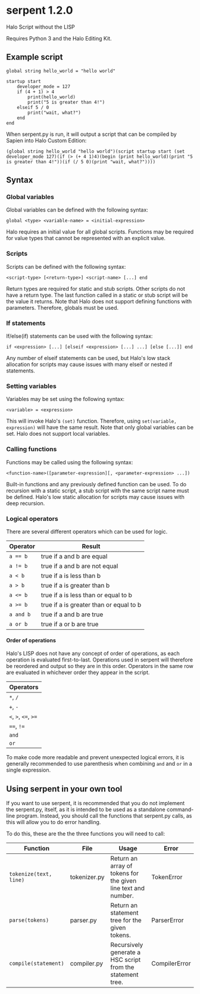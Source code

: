 # serpent 1.2.0
Halo Script without the LISP

Requires Python 3 and the Halo Editing Kit.

## Example script
```
global string hello_world = "hello world"

startup start
    developer_mode = 127
    if (4 + 1) > 4
        print(hello_world)
        print("5 is greater than 4!")
    elseif 5 / 0
        print("wait, what?")
    end
end
```
When serpent.py is run, it will output a script that can be compiled by Sapien into Halo Custom Edition:

```
(global string hello_world "hello world")(script startup start (set developer_mode 127)(if (> (+ 4 1)4)(begin (print hello_world)(print "5 is greater than 4!"))(if (/ 5 0)(print "wait, what?"))))
```

## Syntax

### Global variables
Global variables can be defined with the following syntax:

```
global <type> <variable-name> = <initial-expression>
```

Halo requires an initial value for all global scripts. Functions may be required for value types that cannot be
represented with an explicit value.

### Scripts
Scripts can be defined with the following syntax:

```
<script-type> [<return-type>] <script-name> [...] end
```

Return types are required for static and stub scripts. Other scripts do not have a return type. The last function
called in a static or stub script will be the value it returns. Note that Halo does not support defining functions with
parameters. Therefore, globals must be used.

### If statements
If/else(if) statements can be used with the following syntax:

```
if <expression> [...] [elseif <expression> [...] ...] [else [...]] end
```

Any number of elseif statements can be used, but Halo's low stack allocation for scripts may cause issues with many
elseif or nested if statements.

### Setting variables
Variables may be set using the following syntax:

```
<variable> = <expression>
```

This will invoke Halo's `(set)` function. Therefore, using `set(variable, expression)` will have the same result. Note
that only global variables can be set. Halo does not support local variables.

### Calling functions
Functions may be called using the following syntax:

```
<function-name>([parameter-expression][, <parameter-expression> ...])
```

Built-in functions and any previously defined function can be used. To do recursion with a static script, a stub script
with the same script name must be defined. Halo's low static allocation for scripts may cause issues with deep
recursion.

### Logical operators
There are several different operators which can be used for logic.

| Operator  | Result                                  |
| --------- | --------------------------------------- |
| `a == b`  | true if a and b are equal               |
| `a != b`  | true if a and b are not equal           |
| `a < b`   | true if a is less than b                |
| `a > b`   | true if a is greater than b             |
| `a <= b`  | true if a is less than or equal to b    |
| `a >= b`  | true if a is greater than or equal to b |
| `a and b` | true if a and b are true                |
| `a or b`  | true if a or b are true                 |

#### Order of operations
Halo's LISP does not have any concept of order of operations, as each operation is evaluated first-to-last. Operations
used in serpent will therefore be reordered and output so they are in this order. Operators in the same row are
evaluated in whichever order they appear in the script.

| Operators            |
| -------------------- |
| `*`, `/`             |
| `+`, `-`             |
| `<`, `>`, `<=`, `>=` |
| `==`, `!=`           |
| `and`                |
| `or`                 |

To make code more readable and prevent unexpected logical errors, it is generally recommended to use parenthesis when
combining `and` and `or` in a single expression.

## Using serpent in your own tool
If you want to use serpent, it is recommended that you do not implement the serpent.py, itself, as it is intended to be
used as a standalone command-line program. Instead, you should call the functions that serpent.py calls, as this will
allow you to do error handling.

To do this, these are the the three functions you will need to call:

| Function               | File         | Usage                                                         | Error         |
| ---------------------- | ------------ | ------------------------------------------------------------- | ------------- |
| `tokenize(text, line)` | tokenizer.py | Return an array of tokens for the given line text and number. | TokenError    |
| `parse(tokens)`        | parser.py    | Return an statement tree for the given tokens.                | ParserError   |
| `compile(statement)`   | compiler.py  | Recursively generate a HSC script from the statement tree.    | CompilerError |
